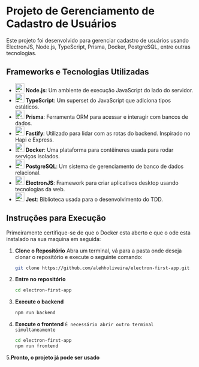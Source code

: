 # Projeto de Gerenciamento de Cadastro de Usuários

Este projeto foi desenvolvido para gerenciar cadastro de usuários usando ElectronJS, Node.js, TypeScript, Prisma, Docker, PostgreSQL, entre outras tecnologias.

## Frameworks e Tecnologias Utilizadas
- <img src="https://static-00.iconduck.com/assets.00/node-js-icon-454x512-nztofx17.png" alt="Node.js" width="24" height="24"> **Node.js**: Um ambiente de execução JavaScript do lado do servidor.
- <img src="https://upload.wikimedia.org/wikipedia/commons/4/4c/Typescript_logo_2020.svg" alt="TypeScript" width="24" height="24"> **TypeScript**: Um superset do JavaScript que adiciona tipos estáticos.
- <img src="https://cdn.worldvectorlogo.com/logos/prisma-3.svg" alt="Prisma" width="24" height="24"> **Prisma**: Ferramenta ORM para acessar e interagir com bancos de dados.
- <img src="https://cdn.worldvectorlogo.com/logos/fastify.svg" alt="Fastify" width="24" height="24"> **Fastify**: Utilizado para lidar com as rotas do backend. Inspirado no Hapi e Express.
- <img src="https://w7.pngwing.com/pngs/991/165/png-transparent-docker-hd-logo-thumbnail.png" alt="Docker" width="24" height="24"> **Docker**: Uma plataforma para contêineres usada para rodar serviços isolados.
- <img src="https://upload.wikimedia.org/wikipedia/commons/2/29/Postgresql_elephant.svg" alt="PostgreSQL" width="24" height="24"> **PostgreSQL**: Um sistema de gerenciamento de banco de dados relacional.
- <img src="https://upload.wikimedia.org/wikipedia/commons/9/91/Electron_Software_Framework_Logo.svg" alt="ElectronJS" width="24" height="24"> **ElectronJS**: Framework para criar aplicativos desktop usando tecnologias da web.
- <img src="https://docs.knapsackpro.com/images/blog/posts/run-jest-on-github-actions-with-parallelization/jest.png" alt="ElectronJS" width="24" height="24"> **Jest**: Biblioteca usada para o desenvolvimento do TDD.

## Instruções para Execução
Primeiramente certifique-se de que o Docker esta aberto e que o ode esta instalado na sua maquina em seguida:

1. **Clone o Repositório**
   Abra um terminal, vá para a pasta onde deseja clonar o repositório e execute o seguinte comando:
   ```bash
   git clone https://github.com/alehholiveira/electron-first-app.git
2. **Entre no repositório**
   ```bash
   cd electron-first-app
3. **Execute o backend**
   ```bash
   npm run backend
4. **Execute o frontend**
   `É necessário abrir outro terminal simultaneamente`
   ```bash
   cd electron-first-app
   npm run frontend
5.**Pronto, o projeto já pode ser usado**
   
